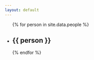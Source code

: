 ```yaml
---
layout: default
---
```

<div>
  <ul id="credits">
    {% for person in site.data.people %}
      <li>
        <h2>
          {{ person }}
        </h2>
      </li>
    {% endfor %}
  </ul>
</div>
<script type="speculationrules">
{
  "prerender": [
    {
      "source": "document",
      "where": { "href_matches": "/*\\?*#*" },
      "eagerness": "moderate"
    }
  ],
  "prefetch": [
    {
      "source": "document",
      "where": { "not": { "href_matches": "/*\\?*#*" } },
      "eagerness": "moderate"
    }
  ]
}
</script>
